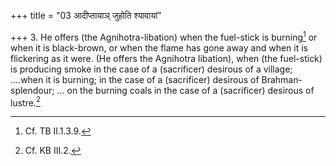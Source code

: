+++
title = "03 आदीप्तायाञ् जुहोति श्यावायां"

+++
3. He offers (the Agnihotra-libation) when the fuel-stick is burning[^1] or when it is black-brown, or when the flame has gone away and when it is flickering as it were. (He offers the Agnihotra libation), when (the fuel-stick) is producing smoke in the case of a (sacrificer) desirous of a village; ....when it is burning; in the case of a (sacrificer) desirous of Brahman-splendour; ... on the burning coals in the case of a (sacrificer) desirous of lustre.[^2]  

[^1]: Cf. TB II.1.3.9.   

[^2]: Cf. KB III.2.  
